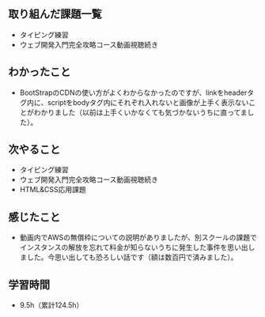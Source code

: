 ## 取り組んだ課題一覧
- タイピング練習
- ウェブ開発入門完全攻略コース動画視聴続き
## わかったこと
- BootStrapのCDNの使い方がよくわからなかったのですが、linkをheaderタグ内に、scriptをbodyタグ内にそれぞれ入れないと画像が上手く表示ないことがわかりました（以前は上手くいかなくても気づかないうちに直ってました）。
## 次やること
- タイピング練習
- ウェブ開発入門完全攻略コース動画視聴続き
- HTML&CSS応用課題
## 感じたこと
- 動画内でAWSの無償枠についての説明がありましたが、別スクールの課題でインスタンスの解放を忘れて料金が知らないうちに発生した事件を思い出しました。今思い出しても恐ろしい話です（額は数百円で済みました）。
## 学習時間
- 9.5h（累計124.5h）

